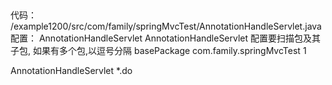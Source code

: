 ## 

代码：
    /example1200/src/com/family/springMvcTest/AnnotationHandleServlet.java
配置：
    <servlet>
    <servlet-name>AnnotationHandleServlet</servlet-name>
    <servlet-class>AnnotationHandleServlet</servlet-class>
    <init-param>
         <description>配置要扫描包及其子包, 如果有多个包,以逗号分隔</description>
        <param-name>basePackage</param-name>
        <param-value>com.family.springMvcTest</param-value>
        <!-- <param-value>me.gacl.web.controller</param-value> -->
    </init-param>
    <load-on-startup>1</load-on-startup>
  </servlet>

  <servlet-mapping>
    <servlet-name>AnnotationHandleServlet</servlet-name>
    <!-- 拦截所有以.do后缀结尾的请求 -->
    <url-pattern>*.do</url-pattern>
  </servlet-mapping>